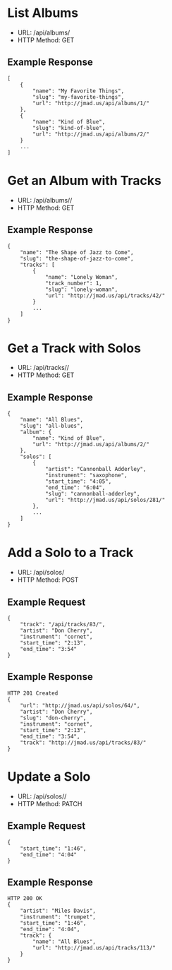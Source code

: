 # List Albums

 * URL: /api/albums/
 * HTTP Method: GET
 
## Example Response

    [
        {
            "name": "My Favorite Things",
            "slug": "my-favorite-things",
            "url": "http://jmad.us/api/albums/1/"
        },
        {
            "name": "Kind of Blue",
            "slug": "kind-of-blue",
            "url": "http://jmad.us/api/albums/2/"
        }
        ...
    ]

# Get an Album with Tracks

 * URL: /api/albums/<pk>/
 * HTTP Method: GET
 
## Example Response

    {
        "name": "The Shape of Jazz to Come",
        "slug": "the-shape-of-jazz-to-come",
        "tracks": [
            {
                "name": "Lonely Woman",
                "track_number": 1,
                "slug": "lonely-woman",
                "url": "http://jmad.us/api/tracks/42/"
            }
            ...
        ] 
    }
    
# Get a Track with Solos

 * URL: /api/tracks/<pk>/
 * HTTP Method: GET
 
## Example Response

    {
        "name": "All Blues",
        "slug": "all-blues",
        "album": {
            "name": "Kind of Blue",
            "url": "http://jmad.us/api/albums/2/"
        },
        "solos": [
            {
                "artist": "Cannonball Adderley",
                "instrument": "saxophone",
                "start_time": "4:05",
                "end_time": "6:04",
                "slug": "cannonball-adderley",
                "url": "http://jmad.us/api/solos/281/"
            },
            ...
        ]
    }

# Add a Solo to a Track

 * URL: /api/solos/
 * HTTP Method: POST
 
## Example Request

    {
        "track": "/api/tracks/83/",
        "artist": "Don Cherry",
        "instrument": "cornet",
        "start_time": "2:13",
        "end_time": "3:54"
    }
    
## Example Response

    HTTP 201 Created
    {
        "url": "http://jmad.us/api/solos/64/",
        "artist": "Don Cherry",
        "slug": "don-cherry",
        "instrument": "cornet",
        "start_time": "2:13",
        "end_time": "3:54",
        "track": "http://jmad.us/api/tracks/83/"
    }
    
# Update a Solo

 * URL: /api/solos/<pk>/
 * HTTP Method: PATCH
 
## Example Request

    {
        "start_time": "1:46",
        "end_time": "4:04"
    }
    
## Example Response

    HTTP 200 OK
    {
        "artist": "Miles Davis",
        "instrument": "trumpet",
        "start_time": "1:46",
        "end_time": "4:04",
        "track": {
            "name": "All Blues",
            "url": "http://jmad.us/api/tracks/113/"
        }
    }
